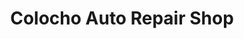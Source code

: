 ---
title: "Colocho Auto Repair Shop"
url: /laurel/colocho-auto-repair-shop/
shop: Autowerkstatt
---